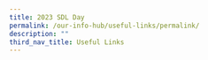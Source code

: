```yaml
---
title: 2023 SDL Day
permalink: /our-info-hub/useful-links/permalink/
description: ""
third_nav_title: Useful Links
---
```

